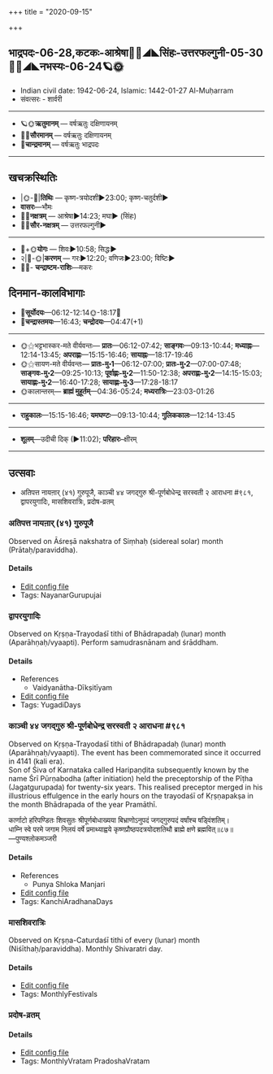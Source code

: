 +++
title = "2020-09-15"

+++
## भाद्रपदः-06-28,कटकः-आश्रेषा🌛🌌◢◣सिंहः-उत्तरफल्गुनी-05-30🌌🌞◢◣नभस्यः-06-24🪐🌞
- Indian civil date: 1942-06-24, Islamic: 1442-01-27 Al-Muḥarram
- संवत्सरः - शार्वरी
___________________
- 🪐🌞**ऋतुमानम्** — वर्षऋतुः दक्षिणायनम्
- 🌌🌞**सौरमानम्** — वर्षऋतुः दक्षिणायनम्
- 🌛**चान्द्रमानम्** — वर्षऋतुः भाद्रपदः
___________________


## खचक्रस्थितिः
- |🌞-🌛|**तिथिः** — कृष्ण-त्रयोदशी►23:00; कृष्ण-चतुर्दशी►  
- **वासरः**—भौमः  
- 🌌🌛**नक्षत्रम्** — आश्रेषा►14:23; मघा► (सिंहः)  
- 🌌🌞**सौर-नक्षत्रम्** — उत्तरफल्गुनी►  
___________________
- 🌛+🌞**योगः** — शिवः►10:58; सिद्धः►  
- २|🌛-🌞|**करणम्** — गरः►12:20; वणिजः►23:00; विष्टिः►  
- 🌌🌛- **चन्द्राष्टम-राशिः**—मकरः  


## दिनमान-कालविभागाः
- 🌅**सूर्योदयः**—06:12-12:14🌞️-18:17🌇  
- 🌛**चन्द्रास्तमयः**—16:43; **चन्द्रोदयः**—04:47(+1)  
___________________
- 🌞⚝भट्टभास्कर-मते वीर्यवन्तः— **प्रातः**—06:12-07:42; **साङ्गवः**—09:13-10:44; **मध्याह्नः**—12:14-13:45; **अपराह्णः**—15:15-16:46; **सायाह्नः**—18:17-19:46  
- 🌞⚝सायण-मते वीर्यवन्तः— **प्रातः-मु॰1**—06:12-07:00; **प्रातः-मु॰2**—07:00-07:48; **साङ्गवः-मु॰2**—09:25-10:13; **पूर्वाह्णः-मु॰2**—11:50-12:38; **अपराह्णः-मु॰2**—14:15-15:03; **सायाह्णः-मु॰2**—16:40-17:28; **सायाह्णः-मु॰3**—17:28-18:17  
- 🌞कालान्तरम्— **ब्राह्मं मुहूर्तम्**—04:36-05:24; **मध्यरात्रिः**—23:03-01:26  
___________________
- **राहुकालः**—15:15-16:46; **यमघण्टः**—09:13-10:44; **गुलिककालः**—12:14-13:45  
___________________
- **शूलम्**—उदीची दिक् (►11:02); **परिहारः**–क्षीरम्  
___________________

## उत्सवाः
- अतिपत्त नायऩार् (४१) गुरुपूजै, काञ्ची ४४ जगद्गुरु श्री-पूर्णबोधेन्द्र सरस्वती २ आराधना #९८१, द्वापरयुगादिः, मासशिवरात्रिः, प्रदोष-व्रतम्
### अतिपत्त नायऩार् (४१) गुरुपूजै

Observed on Āśreṣā nakshatra of Siṃhaḥ (sidereal solar) month (Prātaḥ/paraviddha). 

#### Details
- [Edit config file](https://github.com/jyotisham/adyatithi/tree/master/mahApuruSha/nAyanAr/sidereal_solar_month/nakshatra/05/09/atipatta%20nAyan2Ar%20%2841%29%20gurupUjai.toml)
- Tags: NayanarGurupujai


### द्वापरयुगादिः

Observed on Kṛṣṇa-Trayodaśī tithi of Bhādrapadaḥ (lunar) month (Aparāhṇaḥ/vyaapti). Perform samudrasnānam and śrāddham.

#### Details
- References
  - Vaidyanātha-Dīkṣitīyam
- [Edit config file](https://github.com/jyotisham/adyatithi/tree/master/time_focus/yugAdiH/lunar_month/tithi/06/28/dvAparayugAdiH.toml)
- Tags: YugadiDays


### काञ्ची ४४ जगद्गुरु श्री-पूर्णबोधेन्द्र सरस्वती २ आराधना #९८१

Observed on Kṛṣṇa-Trayodaśī tithi of Bhādrapadaḥ (lunar) month (Aparāhṇaḥ/vyaapti). The event has been commemorated since it occurred in 4141 (kali era).  
Son of Śiva of Karnataka called Haripaṇḍita subsequently known by the name Śrī Pūrṇabodha (after initiation) held the preceptorship of the Pīṭha (Jagatgurupada) for twenty-six years. This realised preceptor merged in his illustrious effulgence in the early hours on the trayodaśī of Kṛṣṇapakṣa in the month Bhādrapada of the year Pramāthī.

कार्णाटो हरिपण्डितः शिवसुतः श्रीपूर्णबोधाख्यया बिभ्राणोऽनुपदं जगद्गुरुपदं वर्षांश्च षड्विंशतिम्।  
धाम्नि स्वे परमे जगाम निलयं वर्षे प्रमाथ्याह्वये कृष्णप्रौष्ठपदत्रयोदशतिथौ ब्राह्मे क्षणे ब्रह्मवित्॥८७॥  
—पुण्यश्लोकमञ्जरी



#### Details
- References
  - Punya Shloka Manjari
- [Edit config file](https://github.com/jyotisham/adyatithi/tree/master/mahApuruSha/kAnchI-maTha/lunar_month/tithi/06/28/kAJcI%2044%20jagadguru%20zrI~pUrNabOdhEndra%20sarasvatI%202%20ArAdhanA.toml)
- Tags: KanchiAradhanaDays


### मासशिवरात्रिः

Observed on Kṛṣṇa-Caturdaśī tithi of every (lunar) month (Niśīthaḥ/paraviddha). Monthly Shivaratri day.

#### Details
- [Edit config file](https://github.com/jyotisham/adyatithi/tree/master/devatA/shaiva/lunar_month/tithi/00/29/mAsazivarAtriH.toml)
- Tags: MonthlyFestivals


### प्रदोष-व्रतम्



#### Details
- [Edit config file](https://github.com/jyotisham/adyatithi/tree/master/time_focus/monthly/pradoSha/description_only/pradOSa-vratam.toml)
- Tags: MonthlyVratam PradoshaVratam


